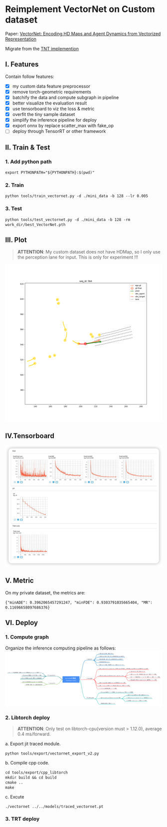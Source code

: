 # Reimplement VectorNet on Custom dataset

Paper: [VectorNet: Encoding HD Maps and Agent Dynamics from Vectorized Representation](https://arxiv.org/abs/2005.04259)

Migrate from the [TNT implemention](https://github.com/Henry1iu/TNT-Trajectory-Prediction)

## I. Features

Contain follow features:

- [x] my custom data feature preprocessor
- [x] remove torch-geometric requirements
- [x] batchify the data and compute subgraph in pipeline
- [x] better visualize the evaluation result
- [x] use tensorboard to viz the loss & metric
- [x] overfit the tiny sample dataset
- [x] simplify the inference pipeline for deploy
- [x] export onnx by replace scatter_max with fake_op
- [ ] deploy through TensorRT or other framework

## II. Train & Test

### 1. Add python path

```
export PYTHONPATH="${PYTHONPATH}:$(pwd)"
```

### 2. Train

```
python tools/train_vectornet.py -d ./mini_data -b 128 --lr 0.005
```

### 3. Test

```
python tools/test_vectornet.py -d ./mini_data -b 128 -rm work_dir/best_VectorNet.pth
```

## III. Plot

> **ATTENTION**: My custom dataset does not have HDMap, so I only use the perception lane for input. This is only for experiment !!!

![](docs/viz.png)

## IV.Tensorboard

![](docs/vectornet_metric.png)

## V. Metric

On my private dataset, the metrics are:

```
{"minADE": 0.3962065457291247, "minFDE": 0.9303791035665404, "MR": 0.11696658097686376}
```

## VI. Deploy

### 1. Compute graph

Organize the inference computing pipeline as follows:
![](docs/VectorNet计算图.png)

### 2. Libtorch deploy

> **ATTENTION**: Only test on libtorch-cpu(version must > 1.12.0), average 0.4 ms/forward.

a. Export jit traced module.

```
python tools/export/vectornet_export_v2.py
```

b. Compile cpp code.

```
cd tools/export/cpp_libtorch
mkdir build && cd build
cmake ..
make
```

c. Excute

```
./vectornet ../../models/traced_vectornet.pt
```

### 3. TRT deploy

